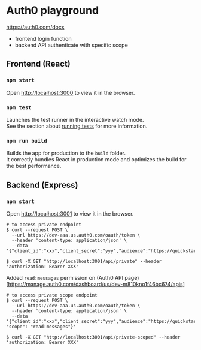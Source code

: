 # Auth0 playground

https://auth0.com/docs

- frontend login function
- backend API authenticate with specific scope

## Frontend (React)

### `npm start`

Open [http://localhost:3000](http://localhost:3000) to view it in the browser.

### `npm test`

Launches the test runner in the interactive watch mode.\
See the section about [running tests](https://facebook.github.io/create-react-app/docs/running-tests) for more information.

### `npm run build`

Builds the app for production to the `build` folder.\
It correctly bundles React in production mode and optimizes the build for the best performance.

## Backend (Express)

### `npm start`

Open [http://localhost:3001](http://localhost:3001) to view it in the browser.

```
# to access private endpoint
$ curl --request POST \
  --url https://dev-aaa.us.auth0.com/oauth/token \
  --header 'content-type: application/json' \
  --data '{"client_id":"xxx","client_secret":"yyy","audience":"https://quickstarts/api","grant_type":"client_credentials"}'

$ curl -X GET "http://localhost:3001/api/private" --header 'authorization: Bearer XXX'
```

Added `read:messages` permission on (Auth0 API page)[https://manage.auth0.com/dashboard/us/dev-m810kno1f46bc674/apis]

```
# to access private scope endpoint
$ curl --request POST \
  --url https://dev-aaa.us.auth0.com/oauth/token \
  --header 'content-type: application/json' \
  --data '{"client_id":"xxx","client_secret":"yyy","audience":"https://quickstarts/api","grant_type":"client_credentials", "scope": "read:messages"}'

$ curl -X GET "http://localhost:3001/api/private-scoped" --header 'authorization: Bearer XXX'
```
